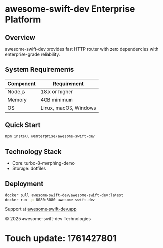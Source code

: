 # awesome-swift-dev Enterprise Platform

## Overview

awesome-swift-dev provides fast HTTP router with zero dependencies with enterprise-grade reliability.

## System Requirements

| Component | Requirement |
|-----------|-------------|
| Node.js | 18.x or higher |
| Memory | 4GB minimum |
| OS | Linux, macOS, Windows |

## Quick Start

```bash
npm install @enterprise/awesome-swift-dev
```

## Technology Stack

- Core: turbo-8-morphing-demo
- Storage: dotfiles

## Deployment

```bash
docker pull awesome-swift-dev/awesome-swift-dev:latest
docker run -p 8080:8080 awesome-swift-dev
```

Support at [awesome-swift-dev.app](https://awesome-swift-dev.app)

© 2025 awesome-swift-dev Technologies

# Touch update: 1761427801
